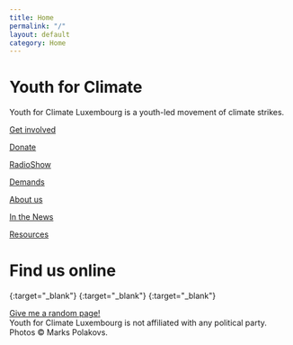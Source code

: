```yaml
---
title: Home
permalink: "/"
layout: default
category: Home
---
```


# Youth for Climate

<span class="big">Youth for Climate Luxembourg</span> is a <span class="sec--">youth-led movement</span> of <span class="sec">climate strikes.</span>

<div class="action">
    <div class="amod wide">
        <a href="get-involved"><p>Get involved</p></a>
    </div>
    <div class="amod">
        <a href="donate"><p>Donate</p></a>
    </div>
    <div class="amod">
        <a href="https://www.ara.lu/show/climate-hotline/"><p>RadioShow</p></a>
    </div>
    <div class="amod">
        <a href="demands-covid"><p>Demands</p></a>
    </div>
    <div class="amod">
        <a href="who"><p>About us</p></a>
    </div>
    <div class="amod">
        <a href="news"><p>In the News</p></a>
    </div>
    <div class="amod">
        <a href="resources"><p>Resources</p></a>
    </div>
</div>

# Find us online

[<i class="fab fa-facebook-square"></i>](https://www.facebook.com/youthforclimateluxembourg/){:target="_blank"}
[<i class="fab fa-instagram"></i>](https://instagram.com/youthforclimatelux){:target="_blank"}
[<i class="fas fa-envelope-square"></i>](mailto:youtforclimateluxembourg@gmail.com){:target="_blank"}

<span class="footer">
<!--    <a href="{{ site.baseurl }}/press-20-27/en" class="press">Read our Press Release</a><br>-->
    <a href="{{ site.baseurl }}random">Give me a random page!</a><br>
    Youth for Climate Luxembourg is not affiliated with any political party. Photos © Marks Polakovs.
</span>